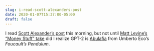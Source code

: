 ```yaml
---
slug: i-read-scott-alexanders-post
date: 2020-01-07T15:37:00-05:00
draft: false
---
```


‪I read [Scott Alexander’s post](https://slatestarcodex.com/2020/01/06/a-very-unlikely-chess-game/) this morning, but not until [Matt Levine’s “Money Stuff” take](https://www.bloomberg.com/opinion/articles/2020-01-07/no-rush-repaying-these-student-loans‬) did I realize GPT-2 is [Abulafia](https://www.1klb.com/abulafia/) from Umberto Eco’s _Foucault’s Pendulum_.
